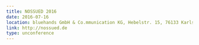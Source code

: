 ```yaml
---
title: NOSSUED 2016
date: 2016-07-16
location: bluehands GmbH & Co.mmunication KG, Hebelstr. 15, 76133 Karlsruhe
link: http://nossued.de
type: unconference
---
```

